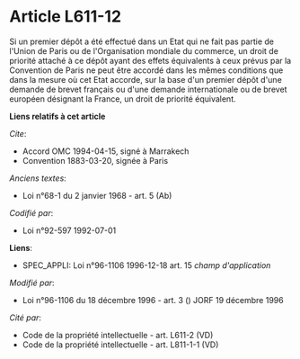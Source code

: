 # Article L611-12

Si un premier dépôt a été effectué dans un Etat qui ne fait pas partie de l'Union de Paris ou de l'Organisation mondiale du
commerce, un droit de priorité attaché à ce dépôt ayant des effets équivalents à ceux prévus par la Convention de Paris ne
peut être accordé dans les mêmes conditions que dans la mesure où cet Etat accorde, sur la base d'un premier dépôt d'une
demande de brevet français ou d'une demande internationale ou de brevet européen désignant la France, un droit de priorité
équivalent.

**Liens relatifs à cet article**

_Cite_:

  - Accord OMC 1994-04-15, signé à Marrakech
  - Convention 1883-03-20, signée à Paris

_Anciens textes_:

  - Loi n°68-1 du 2 janvier 1968 - art. 5 (Ab)

_Codifié par_:

  - Loi n°92-597 1992-07-01

**Liens**:

  - SPEC_APPLI: Loi n°96-1106 1996-12-18 art. 15 *champ d'application*

_Modifié par_:

  - Loi n°96-1106 du 18 décembre 1996 - art. 3 () JORF 19 décembre 1996

_Cité par_:

  - Code de la propriété intellectuelle - art. L611-2 (VD)
  - Code de la propriété intellectuelle - art. L811-1-1 (VD)
